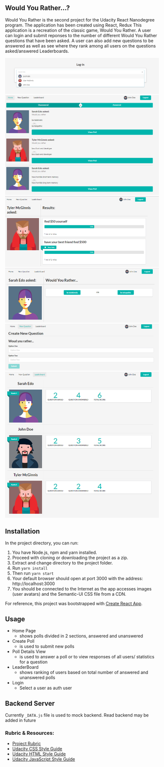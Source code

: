 ## Would You Rather...?
Would You Rather is the second project for the Udacity React Nanodegree program. The application has been created using React, Redux  This application is a recreation of the classic game, Would You Rather. A user can login and submit reponses to the number of different Would You Rather questions that have been asked. A user can also add new questions to be answered as well as see where they rank among all users on the questions asked/answered Leaderboards. 

![Login](https://github.com/mehmetyagci/Would-You-Rather/blob/master/screenshots/login.png)
![Would Your Rather - React Redux app](https://github.com/mehmetyagci/Would-You-Rather/blob/master/screenshots/home.png)
![Question Results](https://github.com/mehmetyagci/Would-You-Rather/blob/master/screenshots/questionresult.png)
![Answer Question](https://github.com/mehmetyagci/Would-You-Rather/blob/master/screenshots/answerquestion.png)
![New Question](https://github.com/mehmetyagci/Would-You-Rather/blob/master/screenshots/newquestion.png)
![Leaderboard](https://github.com/mehmetyagci/Would-You-Rather/blob/master/screenshots/leaderboard.png)

## Installation

In the project directory, you can run:

1. You have Node.js, npm and yarn installed.
2. Proceed with cloning or downloading the project as a zip.
3. Extract and change directory to the project folder.
4. Run `yarn install`
5. Then run `yarn start`
6. Your default browser should open at port 3000 with the address: http://localhost:3000
7. You should be connected to the Internet as the app accesses images (user avatars) and the Semantic-UI CSS file from a CDN.

For reference, this project was bootstrapped with [Create React App](https://github.com/facebook/create-react-app).

## Usage

- Home Page
  - shows polls divided in 2 sections, answered and unanswered
- Create Poll
  - is used to submit new polls
- Poll Details View
  - is used to answer a poll or to view responses of all users/ statistics for a question
- LeaderBoard
  - shows ranking of users based on total number of answered and unanswered polls
- Login
  - Select a user as auth user  


## Backend Server

Currently `_DATA.js` file is used to mock backend. Read backend may be added in future

### Rubric & Resources:
* [Project Rubric](https://docs.google.com/document/d/1rPIT42aVZ_fe9v7vUn2d0pKPT0zPGRkxbzlcR2qPjOA/edit)
* [Udacity CSS Style Guide](http://udacity.github.io/frontend-nanodegree-styleguide/css.html)
* [Udacity HTML Style Guide](http://udacity.github.io/frontend-nanodegree-styleguide/index.html)
* [Udacity JavaScript Style Guide](http://udacity.github.io/frontend-nanodegree-styleguide/javascript.html)
